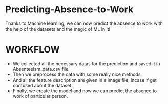 # Predicting-Absence-to-Work
Thanks to Machine learning, we can now predict the absence to work with the help of the datasets and the magic of ML in it!

# WORKFLOW
  - We collected all the necessary datas for the prediction and saved it in Absenteeism_data.csv file.
  - Then we preprocess the data with some really nice methods.
  - And all the feature description are given in a image file, incase if get confused about the dataset.
  - Finally, we create the model and now we can predict the absence to work of particular person.
